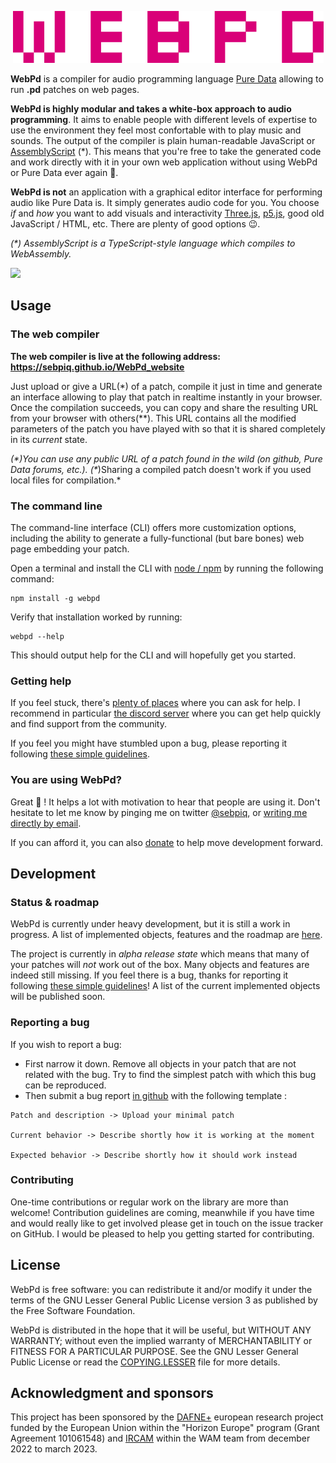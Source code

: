 <p align="center">
  <img src="webpd.png" />
</p>


<!-- intro start -->

**WebPd** is a compiler for audio programming language [Pure Data](puredata.info/) allowing to run **.pd** patches on web pages. 

<!-- Patches can be compiled directly [online](https://sebpiq.github.io/WebPd_website/) or [with the command line tool](#using-the-cli). -->

**WebPd is highly modular and takes a white-box approach to audio programming**. It aims to enable people with different levels of expertise to use the environment they feel most confortable with to play music and sounds. The output of the compiler is plain human-readable JavaScript or [AssemblyScript](https://www.assemblyscript.org/) (*). This means that you're free to take the generated code and work directly with it in your own web application without using WebPd or Pure Data ever again 🌈.

**WebPd is not** an application with a graphical editor interface for performing audio like Pure Data is. It simply generates audio code for you. You choose *if* and *how* you want to add visuals and interactivity  [Three.js](https://threejs.org/), [p5.js](https://p5js.org/), good old JavaScript / HTML, etc. There are plenty of good options 😉.

*(\*) AssemblyScript is a TypeScript-style language which compiles to WebAssembly.*

[![](https://img.shields.io/static/v1?label=Sponsor&message=%E2%9D%A4&logo=GitHub&color=%23ed00d9)](https://github.com/sponsors/sebpiq)

<!-- intro end -->

## Usage

### The web compiler

**The web compiler is live at the following address: https://sebpiq.github.io/WebPd_website**

Just upload or give a URL(*) of a patch, compile it just in time and generate an interface allowing to play that patch in realtime instantly in your browser. Once the compilation succeeds, you can copy and share the resulting URL from your browser with others(**). This URL contains all the modified parameters of the patch you have played with so that it is shared completely in its *current* state.

*(\*)You can use any public URL of a patch found in the wild (on github, Pure Data forums, etc.).*
*(\**)Sharing a compiled patch doesn't work if you used local files for compilation.*

### The command line
<span id="using-the-cli"><span>

The command-line interface (CLI) offers more customization options, including the ability to generate a fully-functional (but bare bones) web page embedding your patch.

Open a terminal and install the CLI with [node / npm](https://nodejs.org/) by running the following command:

```
npm install -g webpd
```

Verify that installation worked by running:

```
webpd --help
```

This should output help for the CLI and will hopefully get you started.


### Getting help

If you feel stuck, there's [plenty of places](https://puredata.info/community) where you can ask for help. I recommend in particular [the discord server](https://discord.gg/AZ43djV) where you can get help quickly and find support from the community.

If you feel you might have stumbled upon a bug, please reporting it following [these simple guidelines](reporting-a-bug).

### You are using WebPd?

Great 🌱 ! It helps a lot with motivation to hear that people are using it. Don't hesitate to let me know by pinging me on twitter [@sebpiq](https://twitter.com/sebpiq), or [writing me directly by email](https://second-hander.com/).


If you can afford it, you can also [donate](https://opencollective.com/webpd) to help move development forward.


## Development

### Status & roadmap

WebPd is currently under heavy development, but it is still a work in progress. A list of implemented objects, features and the roadmap are [here](https://github.com/sebpiq/WebPd/blob/main/ROADMAP.md).

The project is currently in *alpha release state* which means that many of your patches will *not* work out of the box. Many objects and features are indeed still missing. If you feel there is a bug, thanks for reporting it following [these simple guidelines](#reporting-a-bug)! A list of the current implemented objects will be published soon.


### Reporting a bug
<span id="reporting-a-bug"><span>

If you wish to report a bug:

- First narrow it down. Remove all objects in your patch that are not related with the bug. Try to find the simplest patch with which this bug can be reproduced.
- Then submit a bug report [in github](https://github.com/sebpiq/WebPd/issues) with the following template :

```
Patch and description -> Upload your minimal patch

Current behavior -> Describe shortly how it is working at the moment

Expected behavior -> Describe shortly how it should work instead
```

### Contributing

One-time contributions or regular work on the library are more than welcome! Contribution guidelines are coming, meanwhile if you have time and would really like to get involved please get in touch on the issue tracker on GitHub. I would be pleased to help you getting started for contributing.


## License

WebPd is free software: you can redistribute it and/or modify it under the terms of the GNU Lesser General Public License version 3 as published by the Free Software Foundation.

WebPd is distributed in the hope that it will be useful, but WITHOUT ANY WARRANTY; without even the implied warranty of MERCHANTABILITY or FITNESS FOR A PARTICULAR PURPOSE. See the
GNU Lesser General Public License or read the [COPYING.LESSER](https://github.com/Ircam-WAM/WebPd/blob/main/COPYING.LESSER) file for more details.


## Acknowledgment and sponsors

This project has been sponsored by the [DAFNE+](https://dafneplus.eu/) european research project funded by the European Union within the "Horizon Europe" program (Grant Agreement 101061548) and [IRCAM](https://www.ircam.fr) within the WAM team from december 2022 to march 2023.

